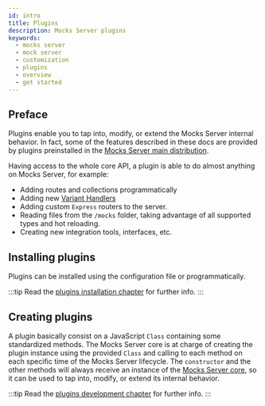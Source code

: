 ```yaml
---
id: intro
title: Plugins
description: Mocks Server plugins
keywords:
  - mocks server
  - mock server
  - customization
  - plugins
  - overview
  - get started
---
```


## Preface

Plugins enable you to tap into, modify, or extend the Mocks Server internal behavior. In fact, some of the features described in these docs are provided by plugins preinstalled in the [Mocks Server main distribution](https://github.com/mocks-server/main/tree/master/packages/main).

Having access to the whole core API, a plugin is able to do almost anything on Mocks Server, for example:

* Adding routes and collections programmatically
* Adding new [Variant Handlers](../variant-handlers/intro.md)
* Adding custom `Express` routers to the server.
* Reading files from the `/mocks` folder, taking advantage of all supported types and hot reloading.
* Creating new integration tools, interfaces, etc.

## Installing plugins

Plugins can be installed using the configuration file or programmatically.

:::tip
Read the [plugins installation chapter](./installation.md) for further info.
:::

## Creating plugins

A plugin basically consist on a JavaScript `Class` containing some standardized methods. The Mocks Server core is at charge of creating the plugin instance using the provided `Class` and calling to each method on each specific time of the Mocks Server lifecycle. The `constructor` and the other methods will always receive an instance of the [Mocks Server core](../api/javascript.md), so it can be used to tap into, modify, or extend its internal behavior.

:::tip
Read the [plugins development chapter](./development.md) for further info.
:::
